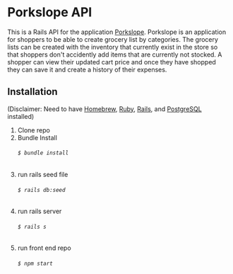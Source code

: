 # Porkslope API

This is a Rails API for the application [Porkslope](https://github.com/guillenjs/porkslope). Porkslope is an application for shoppers to be able to create grocery list by categories. The grocery lists can be created with the inventory that currently exist in the store so that shoppers don't accidently add items that are currently not stocked. A shopper can view their updated cart price and once they have shopped they can save it and create a history of their expenses. 

## Installation
(Disclaimer: Need to have [Homebrew](https://brew.sh/), [Ruby](https://www.ruby-lang.org/en/), [Rails](https://rubyonrails.org/), and [PostgreSQL](https://www.postgresql.org/) installed)
1. Clone repo
2.  Bundle Install
    ###### `$ bundle install`
4. run rails seed file
    ###### `$ rails db:seed`
4. run rails server 
    ###### `$ rails s`
5. run front end repo 
    ###### `$ npm start`
